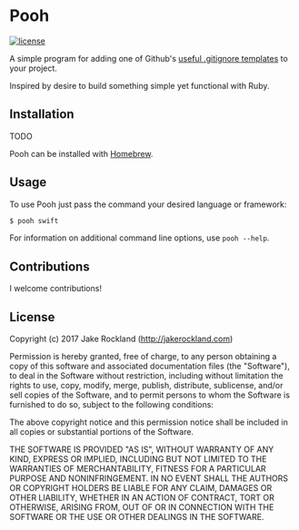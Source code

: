 # Pooh

[![license](https://img.shields.io/github/license/mashape/apistatus.svg)](https://github.com/jakerockland/Pooh/blob/master/LICENSE.md)

A simple program for adding one of Github's [useful .gitignore templates](https://github.com/github/gitignore) to your project.

Inspired by desire to build something simple yet functional with Ruby.

## Installation

TODO

Pooh can be installed with [Homebrew](https://brew.sh).

## Usage

To use Pooh just pass the command your desired language or framework:

```bash
$ pooh swift
```

For information on additional command line options, use `pooh --help`.

## Contributions

I welcome contributions!

## License

Copyright (c) 2017 Jake Rockland (http://jakerockland.com)

Permission is hereby granted, free of charge, to any person obtaining a copy of this software and associated documentation files (the "Software"), to deal in the Software without restriction, including without limitation the rights to use, copy, modify, merge, publish, distribute, sublicense, and/or sell copies of the Software, and to permit persons to whom the Software is furnished to do so, subject to the following conditions:

The above copyright notice and this permission notice shall be included in all copies or substantial portions of the Software.

THE SOFTWARE IS PROVIDED "AS IS", WITHOUT WARRANTY OF ANY KIND, EXPRESS OR IMPLIED, INCLUDING BUT NOT LIMITED TO THE WARRANTIES OF MERCHANTABILITY, FITNESS FOR A PARTICULAR PURPOSE AND NONINFRINGEMENT. IN NO EVENT SHALL THE AUTHORS OR COPYRIGHT HOLDERS BE LIABLE FOR ANY CLAIM, DAMAGES OR OTHER LIABILITY, WHETHER IN AN ACTION OF CONTRACT, TORT OR OTHERWISE, ARISING FROM, OUT OF OR IN CONNECTION WITH THE SOFTWARE OR THE USE OR OTHER DEALINGS IN THE SOFTWARE.
